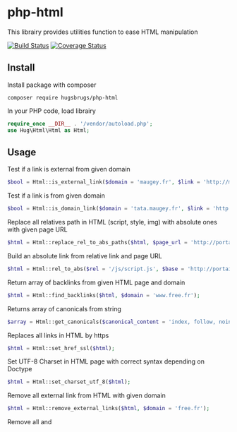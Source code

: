# php-html

This librairy provides utilities function to ease HTML manipulation

[![Build Status](https://travis-ci.org/hugsbrugs/php-html.svg?branch=master)](https://travis-ci.org/hugsbrugs/php-html)
[![Coverage Status](https://coveralls.io/repos/github/hugsbrugs/php-html/badge.svg?branch=master)](https://coveralls.io/github/hugsbrugs/php-html?branch=master)

## Install

Install package with composer
```
composer require hugsbrugs/php-html
```

In your PHP code, load librairy
```php
require_once __DIR__ . '/vendor/autoload.php';
use Hug\Html\Html as Html;
```

## Usage

Test if a link is external from given domain
```php
$bool = Html::is_external_link($domain = 'maugey.fr', $link = 'http://maugey.fr/coucou.html');
```

Test if a link is from given domain
```php
$bool = Html::is_domain_link($domain = 'tata.maugey.fr', $link = 'http://maugey.fr/coucou.html');
```

Replace all relatives path in HTML (script, style, img) with absolute ones with given page URL 
```php
$html = Html::replace_rel_to_abs_paths($html, $page_url = 'http://portail.free.fr/m/');
```

Build an absolute link from relative link and page URL 
```php
$html = Html::rel_to_abs($rel = '/js/script.js', $base = 'http://portail.free.fr/m/');
```

Return array of backlinks from given HTML page and domain
```php
$html = Html::find_backlinks($html, $domain = 'www.free.fr');
```

Returns array of canonicals from string
```php
$array = Html::get_canonicals($canonical_content = 'index, follow, noindex, noarchive');
```

Replaces all links in HTML by https
```php
$html = Html::set_href_ssl($html);
```

Set UTF-8 Charset in HTML page with correct syntax depending on Doctype
```php
$html = Html::set_charset_utf_8($html);
```

Remove all external link from HTML with given domain
```php
$html = Html::remove_external_links($html, $domain = 'free.fr');
```

Remove all <sccript> and <style> tags from HTML
```php
$html = Html::remove_script_style($html);
```

Extract <body> content from HTML page
```php
$body = Html::extract_body_content($html);
```

Check for <meta name="fragment" content="!"> tag
```php
$is_spa = Html::is_spa($html);
```

Get all links
```php
$links = Html::get_links($html);
```

Get all iframes
```php
$links = Html::get_iframes($html);
```

Get external links
```php
$external_links = Html::get_external_links($html);
```

Get internal links
```php
$internal_links = Html::get_internal_links($html);

```
Get images
```php
$images = Html::get_images($html);
```


Obfuscate email to be incorporated in HTML
```php
$email = Html::DJNikMail($str = 'tatayoyo@free.fr');
```

## Unit Tests

```
phpunit --bootstrap vendor/autoload.php tests
```

## Author

Hugo Maugey [visit my website ;)](https://hugo.maugey.fr)